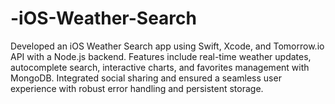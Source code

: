 # -iOS-Weather-Search
Developed an iOS Weather Search app using Swift, Xcode, and Tomorrow.io API with a Node.js backend. Features include real-time weather updates, autocomplete search, interactive charts, and favorites management with MongoDB. Integrated social sharing and ensured a seamless user experience with robust error handling and persistent storage.
